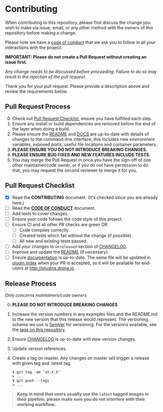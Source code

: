 # Contributing

When contributing to this repository, please first discuss the change you wish to make via issue,
email, or any other method with the owners of this repository before making a change.

Please note we have a [code of conduct](CODE_OF_CONDUCT.md) that we ask you to follow in all your interactions with the project.

**IMPORTANT: Please do not create a Pull Request without creating an issue first.**

*Any change needs to be discussed before proceeding. Failure to do so may result in the rejection of the pull request.*

Thank you for your pull request. Please provide a description above and review
the requirements below.

## Pull Request Process

0. Check out [Pull Request Checklist](#pull-request-checklist), ensure you have fulfilled each step.
1. Ensure any install or build dependencies are removed before the end of the layer when doing a
   build.
2. Please ensure the [README](README.md) and [DOCS](./DOCS.md) are up-to-date with details of changes to the command-line interface,
    this includes new environment variables, exposed ports, useful file locations and container parameters.
3. **PLEASE ENSURE YOU DO NOT INTRODUCE BREAKING CHANGES.**
4. **PLEASE ENSURE BUG FIXES AND NEW FEATURES INCLUDE TESTS.**
5. You may merge the Pull Request in once you have the sign-off of one other maintainer/code owner,
   or if you do not have permission to do that, you may request the second reviewer to merge it for you.

## Pull Request Checklist

- [x] Read the **CONTRIBUTING** document. (It's checked since you are already here.)
- [ ] Read the [**CODE OF CONDUCT**](CODE_OF_CONDUCT.md) document.
- [ ] Add tests to cover changes.
- [ ] Ensure your code follows the code style of this project.
- [ ] Ensure CI and all other PR checks are green OR
    - [ ] Code compiles correctly.
    - [ ] Created tests which fail without the change (if possible).
    - [ ] All new and existing tests passed.
- [ ] Add your changes to `Unreleased` section of [CHANGELOG](CHANGELOG.md).
- [ ] Improve and update the [README](README.md) (if necessary).
- [ ] Ensure [documentation](./DOCS.md) is up-to-date. The same file will be updated in [plugin index](https://github.com/drone/drone-plugin-index/blob/master/content/meltwater/drone-cache/index.md) when your PR is accepted, so it will be available for end-users at http://plugins.drone.io.

## Release Process

*Only concerns maintainers/code owners*

0. **PLEASE DO NOT INTRODUCE BREAKING CHANGES**
1. Increase the version numbers in any examples files and the README.md to the new version that this
   release would represent. The versioning scheme we use is [SemVer](http://semver.org/) for versioning. For the versions available, see the [tags on this repository](https://github.com/meltwater/drone-cache/tags).

2. Ensure [CHANGELOG](CHANGELOG.md) is up-to-date with new version changes.
3. Update version references.
4. Create a tag on master. Any changes on master will trigger a release with given tag and `latest tag.

    ```console
    $ git tag -am 'vX.X.X'
    > ...
    $ git push --tags
    > ...
    ```

> **Keep in mind that users usually use the `latest` tagged images in their pipeline, please make sure you do not interfere with their working workflow.**
